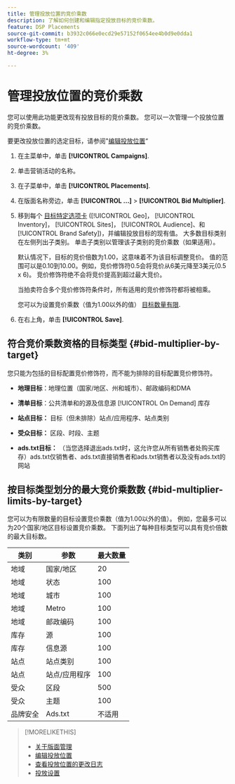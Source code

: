 ```yaml
---
title: 管理投放位置的竞价乘数
description: 了解如何创建和编辑指定投放目标的竞价乘数。
feature: DSP Placements
source-git-commit: b3932c066e0ecd29e57152f0654ee4b0d9e0dda1
workflow-type: tm+mt
source-wordcount: '409'
ht-degree: 3%

---
```


# 管理投放位置的竞价乘数

您可以使用此功能更改现有投放目标的竞价乘数。 您可以一次管理一个投放位置的竞价乘数。<!-- remove that line once we can edit multiple -->

要更改投放位置的选定目标，请参阅&quot;[编辑投放位置](/help/dsp/campaign-management/placements/placement-edit.md)“

<!-- 
## Manage the Bid Multipliers for a Single Placement
-->

1. 在主菜单中，单击 **[!UICONTROL Campaigns]**.

1. 单击营销活动的名称。

1. 在子菜单中，单击 **[!UICONTROL Placements]**.

1. 在版面名称旁边，单击  **[!UICONTROL ...]** > **[!UICONTROL Bid Multiplier]**.

1. 移到每个 [目标特定选项卡](#bid-multiplier-by-target) ([!UICONTROL Geo]， [!UICONTROL Inventory]， [!UICONTROL Sites]， [!UICONTROL Audience]、和 [!UICONTROL Brand Safety])，并编辑投放目标的现有值。 大多数目标类别在左侧列出子类别。 单击子类别以管理该子类别的竞价乘数（如果适用）。

   默认情况下，目标的竞价倍数为1.00，这意味着不为该目标调整竞价。 值的范围可以是0.10到10.00。例如，竞价修饰符0.5会将竞价从6美元降至3美元(0.5 x 6)。 竞价修饰符绝不会将竞价提高到超过最大竞价。

   当拍卖符合多个竞价修饰符条件时，所有适用的竞价修饰符都将被相乘。

   您可以为设置竞价乘数（值为1.00以外的值） [目标数量有限](#bid-multiplier-limits-by-target).

1. 在右上角，单击 **[!UICONTROL Save]**.

## 符合竞价乘数资格的目标类型 {#bid-multiplier-by-target}

您只能为包括的目标配置竞价修饰符，而不能为排除的目标配置竞价修饰符。

* **地理目标**：地理位置（国家/地区、州和城市）、邮政编码和DMA

* **清单目标**：公共清单和的源及信息源 [!UICONTROL On Demand] 库存

* **站点目标：** 目标（但未排除）站点/应用程序、站点类别

* **受众目标：** 区段、时段、主题

* **ads.txt目标：** （当您选择退出ads.txt时，这允许您从所有销售者处购买库存）ads.txt仅销售者、ads.txt直接销售者和ads.txt销售者以及没有ads.txt的网站 <!-- bid multipliers for the different subsets of inventory; not available when the placement targets only one subset -->

## 按目标类型划分的最大竞价乘数数 {#bid-multiplier-limits-by-target}

您可以为有限数量的目标设置竞价乘数（值为1.00以外的值）。 例如，您最多可以为20个国家/地区目标设置竞价乘数。 下面列出了每种目标类型可以具有竞价倍数的最大目标数。

| 类别 | 参数 | 最大数量 |
| -------- | --------- | ----- |
| 地域 | 国家/地区 | 20 |
| 地域 | 状态 | 100 |
| 地域 | 城市 | 100 |
| 地域 | Metro | 100 |
| 地域 | 邮政编码 | 100 |
| 库存 | 源 | 100 |
| 库存 | 信息源 | 100 |
| 站点 | 站点类别 | 100 |
| 站点 | 站点/应用程序 | 100 |
| 受众 | 区段 | 500 |
| 受众 | 主题 | 100 |
| 品牌安全 | Ads.txt | 不适用 |

>[!MORELIKETHIS]
>
>* [关于版面管理](placement-about.md)
>* [编辑投放位置](placement-edit.md)
>* [查看投放位置的更改日志](placement-change-log.md)
>* [投放设置](placement-settings.md)
